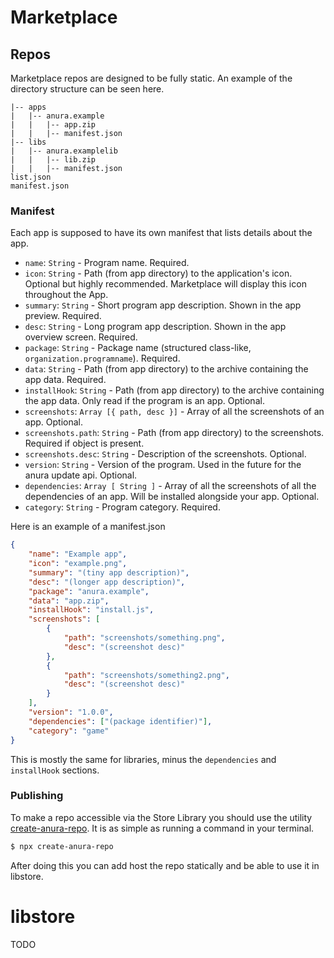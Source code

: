 # Marketplace

## Repos

Marketplace repos are designed to be fully static.
An example of the directory structure can be seen here.

```
|-- apps
|   |-- anura.example
|   |   |-- app.zip
|   |   |-- manifest.json
|-- libs
|   |-- anura.examplelib
|   |   |-- lib.zip
|   |   |-- manifest.json
list.json
manifest.json
```

### Manifest

Each app is supposed to have its own manifest that lists details about the app.

-   `name`: `String` - Program name. Required.
-   `icon`: `String` - Path (from app directory) to the application's icon. Optional but highly recommended. Marketplace will display this icon throughout the App.
-   `summary`: `String` - Short program app description. Shown in the app preview. Required.
-   `desc`: `String` - Long program app description. Shown in the app overview screen. Required.
-   `package`: `String` - Package name (structured class-like, `organization.programname`). Required.
-   `data`: `String` - Path (from app directory) to the archive containing the app data. Required.
-   `installHook`: `String` - Path (from app directory) to the archive containing the app data. Only read if the program is an app. Optional.
-   `screenshots`: `Array [{ path, desc }]` - Array of all the screenshots of an app. Optional.
-   `screenshots.path`: `String` - Path (from app directory) to the screenshots. Required if object is present.
-   `screenshots.desc`: `String` - Description of the screenshots. Optional.
-   `version`: `String` - Version of the program. Used in the future for the anura update api. Optional.
-   `dependencies`: `Array [ String ]` - Array of all the screenshots of all the dependencies of an app. Will be installed alongside your app. Optional.
-   `category`: `String` - Program category. Required.

Here is an example of a manifest.json

```json
{
    "name": "Example app",
    "icon": "example.png",
    "summary": "(tiny app description)",
    "desc": "(longer app description)",
    "package": "anura.example",
    "data": "app.zip",
    "installHook": "install.js",
    "screenshots": [
        {
            "path": "screenshots/something.png",
            "desc": "(screenshot desc)"
        },
        {
            "path": "screenshots/something2.png",
            "desc": "(screenshot desc)"
        }
    ],
    "version": "1.0.0",
    "dependencies": ["(package identifier)"],
    "category": "game"
}
```

This is mostly the same for libraries, minus the `dependencies` and `installHook` sections.

### Publishing

To make a repo accessible via the Store Library you should use the utility [create-anura-repo](https://github.com/MercuryWorkshop/create-anura-repo). It is as simple as running a command in your terminal.

```bash
$ npx create-anura-repo
```

After doing this you can add host the repo statically and be able to use it in libstore.

# libstore

TODO
